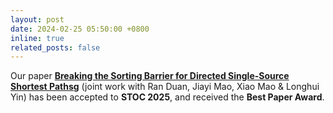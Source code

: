 ```yaml
---
layout: post
date: 2024-02-25 05:50:00 +0800
inline: true
related_posts: false
---
```


Our paper <a href="https://arxiv.org/abs/2504.17033"><b>Breaking the Sorting Barrier for Directed Single-Source Shortest Pathsg</b></a> (joint work with Ran Duan, Jiayi Mao, Xiao Mao & Longhui Yin) has been accepted to <b>STOC 2025</b>, and received the <b>Best Paper Award</b>.
